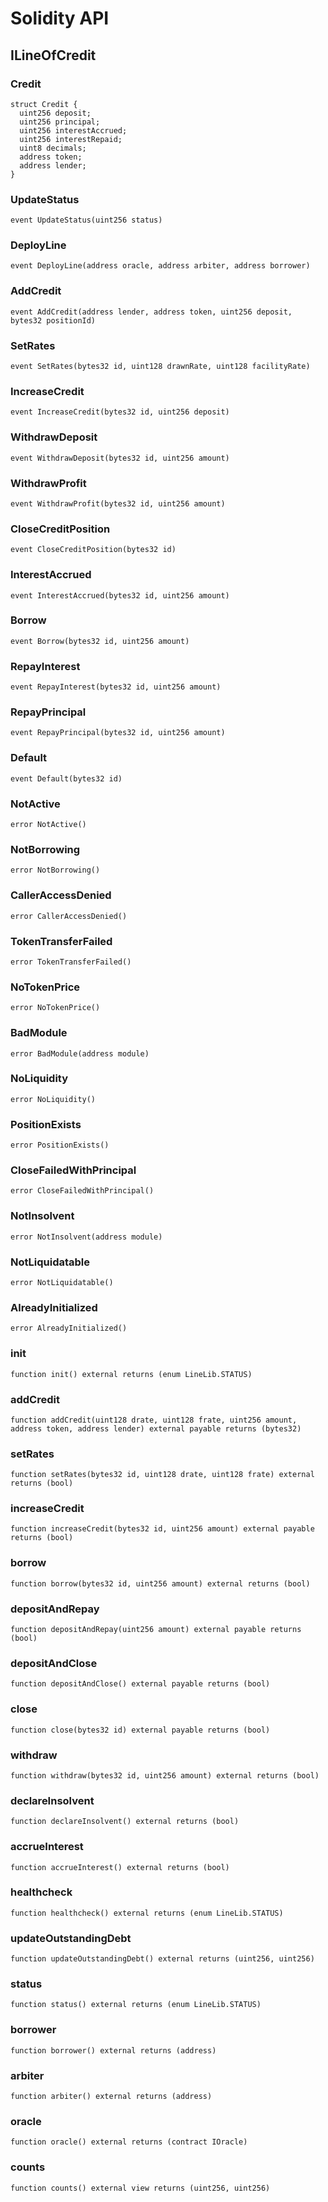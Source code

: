 # Solidity API

## ILineOfCredit

### Credit

```solidity
struct Credit {
  uint256 deposit;
  uint256 principal;
  uint256 interestAccrued;
  uint256 interestRepaid;
  uint8 decimals;
  address token;
  address lender;
}
```

### UpdateStatus

```solidity
event UpdateStatus(uint256 status)
```

### DeployLine

```solidity
event DeployLine(address oracle, address arbiter, address borrower)
```

### AddCredit

```solidity
event AddCredit(address lender, address token, uint256 deposit, bytes32 positionId)
```

### SetRates

```solidity
event SetRates(bytes32 id, uint128 drawnRate, uint128 facilityRate)
```

### IncreaseCredit

```solidity
event IncreaseCredit(bytes32 id, uint256 deposit)
```

### WithdrawDeposit

```solidity
event WithdrawDeposit(bytes32 id, uint256 amount)
```

### WithdrawProfit

```solidity
event WithdrawProfit(bytes32 id, uint256 amount)
```

### CloseCreditPosition

```solidity
event CloseCreditPosition(bytes32 id)
```

### InterestAccrued

```solidity
event InterestAccrued(bytes32 id, uint256 amount)
```

### Borrow

```solidity
event Borrow(bytes32 id, uint256 amount)
```

### RepayInterest

```solidity
event RepayInterest(bytes32 id, uint256 amount)
```

### RepayPrincipal

```solidity
event RepayPrincipal(bytes32 id, uint256 amount)
```

### Default

```solidity
event Default(bytes32 id)
```

### NotActive

```solidity
error NotActive()
```

### NotBorrowing

```solidity
error NotBorrowing()
```

### CallerAccessDenied

```solidity
error CallerAccessDenied()
```

### TokenTransferFailed

```solidity
error TokenTransferFailed()
```

### NoTokenPrice

```solidity
error NoTokenPrice()
```

### BadModule

```solidity
error BadModule(address module)
```

### NoLiquidity

```solidity
error NoLiquidity()
```

### PositionExists

```solidity
error PositionExists()
```

### CloseFailedWithPrincipal

```solidity
error CloseFailedWithPrincipal()
```

### NotInsolvent

```solidity
error NotInsolvent(address module)
```

### NotLiquidatable

```solidity
error NotLiquidatable()
```

### AlreadyInitialized

```solidity
error AlreadyInitialized()
```

### init

```solidity
function init() external returns (enum LineLib.STATUS)
```

### addCredit

```solidity
function addCredit(uint128 drate, uint128 frate, uint256 amount, address token, address lender) external payable returns (bytes32)
```

### setRates

```solidity
function setRates(bytes32 id, uint128 drate, uint128 frate) external returns (bool)
```

### increaseCredit

```solidity
function increaseCredit(bytes32 id, uint256 amount) external payable returns (bool)
```

### borrow

```solidity
function borrow(bytes32 id, uint256 amount) external returns (bool)
```

### depositAndRepay

```solidity
function depositAndRepay(uint256 amount) external payable returns (bool)
```

### depositAndClose

```solidity
function depositAndClose() external payable returns (bool)
```

### close

```solidity
function close(bytes32 id) external payable returns (bool)
```

### withdraw

```solidity
function withdraw(bytes32 id, uint256 amount) external returns (bool)
```

### declareInsolvent

```solidity
function declareInsolvent() external returns (bool)
```

### accrueInterest

```solidity
function accrueInterest() external returns (bool)
```

### healthcheck

```solidity
function healthcheck() external returns (enum LineLib.STATUS)
```

### updateOutstandingDebt

```solidity
function updateOutstandingDebt() external returns (uint256, uint256)
```

### status

```solidity
function status() external returns (enum LineLib.STATUS)
```

### borrower

```solidity
function borrower() external returns (address)
```

### arbiter

```solidity
function arbiter() external returns (address)
```

### oracle

```solidity
function oracle() external returns (contract IOracle)
```

### counts

```solidity
function counts() external view returns (uint256, uint256)
```

